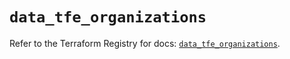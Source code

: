 # `data_tfe_organizations`

Refer to the Terraform Registry for docs: [`data_tfe_organizations`](https://registry.terraform.io/providers/hashicorp/tfe/0.60.0/docs/data-sources/organizations).
